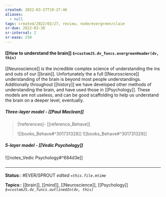 ```yaml
---
created: 2022-03-27T19:27:46 
aliases:
  - null
tags: created/2022/03/27, review, node/evergreen/claim
sr-due: 2022-03-30
sr-interval: 2
sr-ease: 250
---
```


#### [[How to understand the brain]] `$=customJS.dv_funcs.evergreenHeader(dv, this)`

[[Neuroscience]] is the incredible complex science of understanding the ins and outs of our [[brain]]. Unfortunately the a full [[Neuroscience]] understanding of the brain is beyond most people understandings. Additionally throughout [[history]] we have developed other methods of understanding the brain, and have used those in [[Psychology]].
These models are not useless, and can be good scaffolding to help us understand the brain on a deeper level, eventually.

##### Three-layer model - [[Paul Maclean]]

> [!references]- [[reference_Behave]]
> 
> ![[books_Behave#^301731328]]
> ![[books_Behave#^301731329]]

##### 5-layer model - [[Vedic Psychology]]

![[notes_Vedic Psychology#^684d3e]]



### <hr class="footnote"/>

**Status**:: #EVER/SPROUT
*edited `=this.file.mtime`*

**Topics**:: [[brain]], [[mind]], [[Neuroscience]], [[Psychology]]
*`$=customJS.dv_funcs.outlinedIn(dv, this)`*

